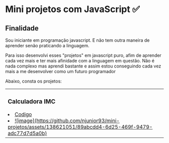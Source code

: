 <h1>Mini projetos com JavaScript ✅</h1> 

<h2>Finalidade</h2>

Sou iniciante em programação javascript. E não tem outra maneira de aprender senão praticando a linguagem.

Para isso desenvolvi esses "projetos" em javascript puro, afim de aprender cada vez mais e ter mais afinidade com a linguagem em questão. Não é nada complexo mas aprendi bastante
e assim estou conseguindo cada vez mais a me desenvolver como um futuro programador

Abaixo, consta os projetos:

<table>
  <tr>
    <td>
       <h3>Calculadora IMC</h3>
       <li><a href="https://github.com/njunior93/mini-projetos/tree/d52844240f3d3c98a293c65fe71ebb86b4e04621/calculadora-imc">Codigo</a></li>
       <li><a href="https://calculadoraimc-phi.vercel.app/">![image](https://github.com/njunior93/mini-projetos/assets/138621051/89abcdd4-6d25-469f-9479-adc77d7d5a0b)
</a></li>
    </td>
  </tr>
</table>
